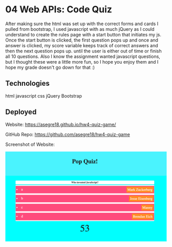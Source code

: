 # 04 Web APIs: Code Quiz

After making sure the html was set up with the correct forms and cards I pulled from bootstrap, I used javascript with as much jQuery as I could understand to create the rules page with a start button that initiates my js. Once the start button is clicked, the first question pops up and once and answer is clicked, my score variable keeps track of correct answers and then the next question pops up. until the user is either out of time or finish all 10 questions. Also I know the assignment wanted javascript questions, but I thought these were a little more fun, so I hope you enjoy them and I hope my grade doesn't go down for that :)



## Technologies

html
javascript
css
jQuery
Bootstrap

## Deployed

Website:
https://asegre18.github.io/hw4-quiz-game/

GitHub Repo:
https://github.com/asegre18/hw4-quiz-game

Screenshot of Website:

![screenshot](./Assets/screenshot-hw4.png)
